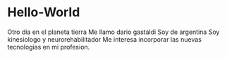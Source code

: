 # Hello-World
Otro dia en el planeta tierra
Me llamo dario gastaldi 
Soy de argentina 
Soy kinesiologo y neurorehabilitador 
Me interesa incorporar las nuevas tecnologias en mi profesion.
